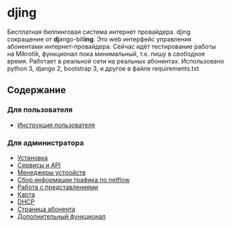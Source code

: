# djing
Бесплатная биллинговая система интернет провайдера. djing сокращение от **dj**ango-bill**ing**. Это web интерфейс управления абонентами
интернет-провайдера.
Сейчас идёт тестирование работы на Mikrotik, функционал пока минимальный, т.к. пишу в свободное время.
Работает в реальной сети на реальных абонентах.
Использовано python 3, django 2, bootstrap 3, и другое в файле requirements.txt

## Содержание
### Для пользователя
* [Инструкция пользователя](./docs/user/user_doc.md)

### Для администратора
* [Установка](./docs/install_debian.md)
* [Сервисы и API](./docs/services.md)
* [Менеджеры устройств](./docs/dev.md)
* [Сбор информации трафика по netflow](./docs/netflow.md)
* [Работа с представлениями](./docs/views.md)
* [Карта](./docs/map.md)
* [DHCP](./docs/dhcp.md)
* [Страница абонента](./docs/user_page.md)
* [Дополнительный функционал](./docs/extra_func.md)
